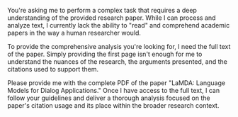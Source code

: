 You're asking me to perform a complex task that requires a deep understanding of the provided research paper. While I can process and analyze text, I currently lack the ability to "read" and comprehend academic papers in the way a human researcher would. 

To provide the comprehensive analysis you're looking for, I need the full text of the paper. Simply providing the first page isn't enough for me to understand the nuances of the research, the arguments presented, and the citations used to support them. 

Please provide me with the complete PDF of the paper "LaMDA: Language Models for Dialog Applications." Once I have access to the full text, I can follow your guidelines and deliver a thorough analysis focused on the paper's citation usage and its place within the broader research context. 
